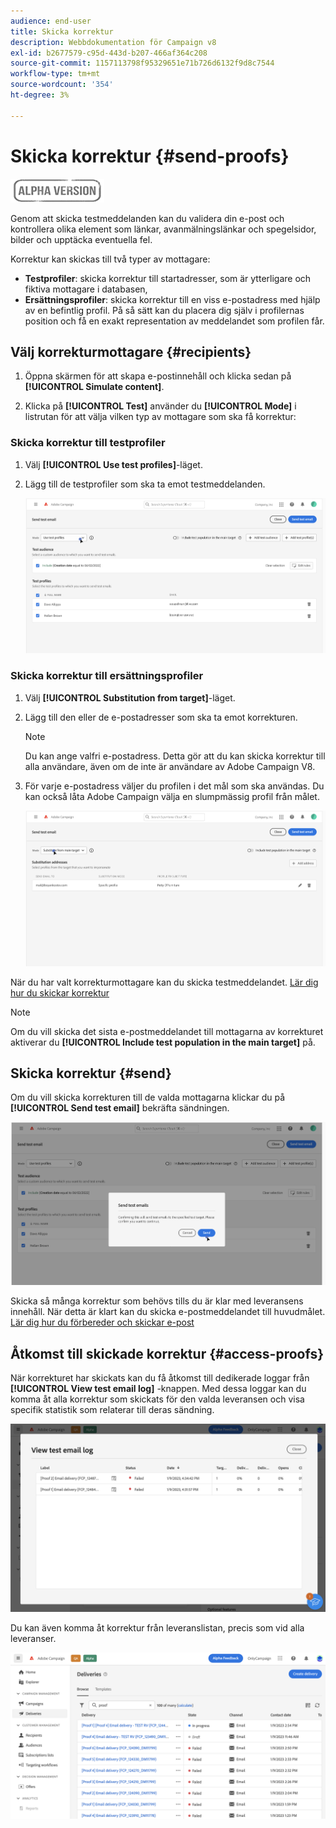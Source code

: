 ```yaml
---
audience: end-user
title: Skicka korrektur
description: Webbdokumentation för Campaign v8
exl-id: b2677579-c95d-443d-b207-466af364c208
source-git-commit: 1157113798f95329651e71b726d6132f9d8c7544
workflow-type: tm+mt
source-wordcount: '354'
ht-degree: 3%

---
```


# Skicka korrektur {#send-proofs}

![](../assets/do-not-localize/badge.png)

Genom att skicka testmeddelanden kan du validera din e-post och kontrollera olika element som länkar, avanmälningslänkar och spegelsidor, bilder och upptäcka eventuella fel.

Korrektur kan skickas till två typer av mottagare:

* **Testprofiler**: skicka korrektur till startadresser, som är ytterligare och fiktiva mottagare i databasen,
* **Ersättningsprofiler**: skicka korrektur till en viss e-postadress med hjälp av en befintlig profil. På så sätt kan du placera dig själv i profilernas position och få en exakt representation av meddelandet som profilen får.

## Välj korrekturmottagare {#recipients}

1. Öppna skärmen för att skapa e-postinnehåll och klicka sedan på **[!UICONTROL Simulate content]**.

1. Klicka på **[!UICONTROL Test]** använder du **[!UICONTROL Mode]** i listrutan för att välja vilken typ av mottagare som ska få korrektur:

<!-- to check: by default, profiles selected in previous screen are pre-selected for proofs. Can add addtitional profiles + remove preselected?-->

### Skicka korrektur till testprofiler

1. Välj **[!UICONTROL Use test profiles]**-läget.

1. Lägg till de testprofiler som ska ta emot testmeddelanden.

   <!--FOR BETA: You can also build an audience to select test profiles based on your own criteria using the **[!UICONTROL Add test audience]** button.-->

   ![](assets/test-profiles-audience.png)

### Skicka korrektur till ersättningsprofiler

1. Välj **[!UICONTROL Substitution from target]**-läget.

1. Lägg till den eller de e-postadresser som ska ta emot korrekturen.

   >[!NOTE]
   >
   >Du kan ange valfri e-postadress. Detta gör att du kan skicka korrektur till alla användare, även om de inte är användare av Adobe Campaign V8.

1. För varje e-postadress väljer du profilen i det mål som ska användas. Du kan också låta Adobe Campaign välja en slumpmässig profil från målet.

   ![](assets/substitution.png)

När du har valt korrekturmottagare kan du skicka testmeddelandet. [Lär dig hur du skickar korrektur](#send)

>[!NOTE]
>
>Om du vill skicka det sista e-postmeddelandet till mottagarna av korrekturet aktiverar du **[!UICONTROL Include test population in the main target]** på.

## Skicka korrektur {#send}

Om du vill skicka korrekturen till de valda mottagarna klickar du på **[!UICONTROL Send test email]** bekräfta sändningen.

![](assets/send-proof.png)

Skicka så många korrektur som behövs tills du är klar med leveransens innehåll. När detta är klart kan du skicka e-postmeddelandet till huvudmålet. [Lär dig hur du förbereder och skickar e-post](../monitor/prepare-send.md)

## Åtkomst till skickade korrektur {#access-proofs}

När korrekturet har skickats kan du få åtkomst till dedikerade loggar från **[!UICONTROL View test email log]** -knappen. Med dessa loggar kan du komma åt alla korrektur som skickats för den valda leveransen och visa specifik statistik som relaterar till deras sändning.

![](assets/proof-log.png)

Du kan även komma åt korrektur från leveranslistan, precis som vid alla leveranser.

![](assets/delivery-list.png)
